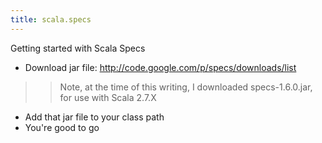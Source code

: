 ```yaml
---
title: scala.specs
---
```

Getting started with Scala Specs
* Download jar file: <http://code.google.com/p/specs/downloads/list>
>> Note, at the time of this writing, I downloaded specs-1.6.0.jar, for use with Scala 2.7.X
* Add that jar file to your class path
* You're good to go